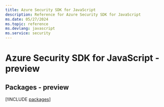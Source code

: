 ```yaml
---
title: Azure Security SDK for JavaScript
description: Reference for Azure Security SDK for JavaScript
ms.date: 05/27/2024
ms.topic: reference
ms.devlang: javascript
ms.service: security
---
```

# Azure Security SDK for JavaScript - preview
## Packages - preview
[!INCLUDE [packages](security-index.md)]